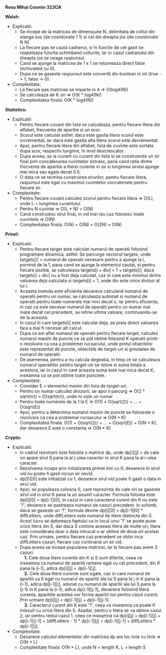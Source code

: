 <b>Rosu Mihai Cosmin 323CA</b>

<b>Walsh:</b>
- Explicatii:
  - Se incepe de la matricea de dimensiune N, delimitata de coltul din stanga
 sus (de coordonate 1 1) si cel din dreapta jos (de coordonate N N)
  - La fiecare pas se cauta cadranul, si in functie de cel gasit se reapeleaza
 functia schimband colturile, iar in cazul cadranului din dreapta jos se neaga
 raspunsul.
  - Cand se ajunge la matricea de 1 x 1 se returneaza direct false (echivalent
 cu 0).
  - Dupa ce se gaseste raspunsul este convertit din boolean in int (true -> 1,
 false -> 0).
- Complexitate:
  - La fiecare pas matricea se imparte in 4 => O(log4(N))
  - Se calculeaza de K ori => O(K * log4(N))
  - Complexitatea finala: O(K * log4(N))
 
<b>Statistics:</b>
- Explicatii:
  - Pentru fiecare cuvant din lista se calculeaza, pentru fiecare litera din
 alfabet, frecventa de aparitie si un scor.
  - Scorul este calculat astfel: daca este gasita litera scorul este
 incrementat, iar daca este gasita alta litera scorul este decrementat.
  - Apoi, pentru fiecare litera din alfabet, lista de cuvinte este sortata
 dupa scor, respectiv lungime, in mod descrescator.
  - Dupa aceea, se ia cuvant cu cuvant din lista si se construieste un sir
 final prin concatenarea cuvintelor extrase, pana cand ratia dintre frecventa
 de aparitie a literei curente in sir si lungimea sirului ajunge mai mica sau
 egala decat 0.5.
  - O data ce se termina construirea sirurilor, pentru fiecare litera, raspunsul
 este egal cu maximul cuvintelor concatenate pentru fiecare sir.
- Complexitate:
  - Pentru fiecare cuvant calculez scorul pentru fiecare litera => O(L), unde
 L = lungimea cuvantului
  - Pentru N cuvinte => O(L * N) = O(N)
  - Cand construiesc sirul final, in cel mai rau caz folosesc toate cuvintele
 => O(N)
  - Complexitatea finala: O(N) + O(N) = O(2N) = O(N)
 
<b>Prinel:</b>
- Explicatii:
  - Pentru fiecare target este calculat numarul de operatii folosind programare
 dinamica, astfel: Se parcurge vectorul targets, unde targets[i] = numarul de
 operatii necesare pentru a ajunge la i, pornind de la 1, pana cand se ajunge
 la elementul cautat, si pentru fiecare pozitie, se calculeaza
 targets[i + div] = 1 + targets[i], daca targets[i + div] nu a fost deja
 calculat, caz in care este minimul dintre valoarea deja calculata si
 targets[i] + 1, unde div este orice divizor al lui i.
  - Aceasta metoda este eficienta deoarece calculand numarul de operatii pentru
 un numar, se calculeaza automat si numarul de operatii pentru toate numerele
 mai mici decat x, iar pentru eficienta, in caz ca este necesar numarul de
 operatii pentru un numar mai mare decat cel precedent, se retine ultima
 valoare, continuandu-se de la aceasta.
  - In cazul in care targets[i] este calculat deja, se preia direct valoarea
 fara a mai fi necesar alt calcul.
  - Dupa ce am aflat numarul de operatii pentru fiecare target, calculez numarul
 maxim de puncte ce se pot obtine folosind K operatii printr-o rezolvare ca cea
 a problemei rucsacului, unde pretul obiectelor este reprezentat de puncte,
 obiectele de target-uri si greutatea de numarul de operatii.
  - De asemenea, pentru a nu calcula degeaba, in timp ce se calculeaza numarul
 operatiilor pentru target-uri se retine si suma totala a acestora, iar in
 cazul in care aceasta suma este mai mica decat K, inseamna ca se pot obtine
 toate punctele.
- Complexitate:
  - Consider E = elementul maxim din lista de target-uri.
  - Pentru un numar calculez divizorii, iar apoi ii parcurg
 => O(2 * sqrt(nr)) = O(sqrt(nr)), unde nr este un numar
  - Pentru toate numerele de la 1 la E => O(1) + O(sqrt(2)) + ... + O(sqrt(E))
  - Apoi, pentru a determina numarul maxim de puncte se foloseste o rezolvare
 ca cea a problemei rucsacului => O(N * K)
  - Complexitatea finala: O(1) + O(sqrt(2)) + ... + O(sqrt(E)) + O(N * K), dar
 deoarece E este o constanta => O(N * K)
 
<b>Crypto:</b>
- Explicatii:
  - In cadrul rezolvarii este folosita o matrice dp, unde dp[i][j] = de cate ori
 apare sirul S pana la al j-ulea caracter in sirul K pana la al i-ulea
 caracter.
  - Rezolvarea incepe prin initializarea primei linii cu 0, deoarece in sirul
 vid nu poate fi gasit niciun sir nevid.
  - dp[0][0] este initializat cu 1, deoarece sirul vid poate fi gasit o data in
 sirul vid.
  - Apoi, se populeaza coloana 0, care reprezinta de cate ori se gaseste sirul
 vid in sirul K pana la un anumit caracter. Formula folosita este
 dp[i][0] = dp[i-1][0], in cazul in care caracterul curent din K nu este '?',
 deoarece se pastreaza numarul de cazuri precedent. In schimb, daca se gaseste
 un '?', formula devine dp[i][0] = dp[i-1][0] * diffLetters, unde diffLetters
 este numarul de litere distincte din S. Acest lucru se datoreaza faptului ca
 in locul unui '?' se poate pune orice litera din S, dar daca S contine aceeasi
 litera de multe ori, litera este considerata doar o data intrucat s-ar obtine
 de doua ori acelasi caz. Prin urmare, pentru fiecare caz precedent se obtin
 inca diffLetters cazuri, fiecare caz continand un sir vid.
  - Dupa aceea se incepe popularea matricei, iar la fiecare pas avem 3 cazuri:  
 &emsp;<b>1.</b> Cele doua litere curente din K si S sunt diferite, ceea ce inseamna ca
 numarul de aparitii ramane egal cu cel precedent, din K pana la (i-1), adica
 dp[i][j] = dp[i-1][j].  
 &emsp;<b>2.</b> Cele doua litere curente sunt egale, caz in care numarul de aparitii va fi
 egal cu numarul de aparitii ale lui S pana la j in K pana la (i-1), adica
 dp[i-1][j], adunat cu numarul de aparitii ale lui S pana la (j-1) in K pana la
 (i-1), adica dp[i-1][j-1], deoarece folosind litera curenta, aparitiile
 acestea vor forma aparitii noi pentru cazul curent. Prin urmare
 dp[i][j] = dp[i-1][j] + dp[i-1][j-1].  
 &emsp;<b>3.</b> Caracterul curent din K este '?', ceea ce inseamna ca poate fi inlocuit cu
 orice litera din S. Asadar, pentru o litera se va obtine cazul 2, iar pentru
 restul cazul 1, ceea ce inseamna ca
 dp[i][j] = dp[i-1][j] + dp[i-1][j-1] + (diffLetters - 1) * dp[i-1][j]
          = dp[i-1][j-1] + diffLetters * dp[i-1][j].
- Complexitate:
  - Deoarece calculul elementelor din matricea dp are loc linie cu linie
 => O(N * L)
  - Complexitate finala: O(N * L), unde N = length K, L = length S
